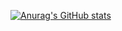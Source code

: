 [![Anurag's GitHub stats](https://github-readme-stats.vercel.app/api?username=ViniciusJara)](https://github.com/anuraghazra/github-readme-stats)

<!--
**vf-jara/vf-jara** is a ✨ _special_ ✨ repository because its `README.md` (this file) appears on your GitHub profile.

Here are some ideas to get you started:

- 🔭 I’m currently working on ...
- 🌱 I’m currently learning ...
- 👯 I’m looking to collaborate on ...
- 🤔 I’m looking for help with ...
- 💬 Ask me about ...
- 📫 How to reach me: ...
- 😄 Pronouns: ...
- ⚡ Fun fact: ...
-->
